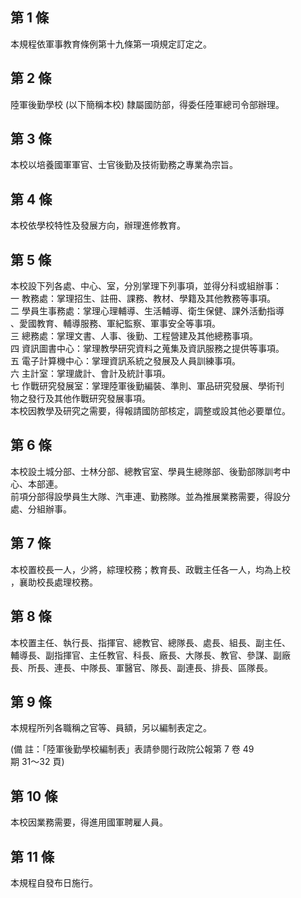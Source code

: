 第 1 條
-------
本規程依軍事教育條例第十九條第一項規定訂定之。

第 2 條
-------
陸軍後勤學校 (以下簡稱本校) 隸屬國防部，得委任陸軍總司令部辦理。

第 3 條
-------
本校以培養國軍軍官、士官後勤及技術勤務之專業為宗旨。

第 4 條
-------
本校依學校特性及發展方向，辦理進修教育。

第 5 條
-------
本校設下列各處、中心、室，分別掌理下列事項，並得分科或組辦事：  
一  教務處：掌理招生、註冊、課務、教材、學籍及其他教務等事項。  
二  學員生事務處：掌理心理輔導、生活輔導、衛生保健、課外活動指導  
    、愛國教育、輔導服務、軍紀監察、軍事安全等事項。  
三  總務處：掌理文書、人事、後勤、工程營建及其他總務事項。  
四  資訊圖書中心：掌理教學研究資料之蒐集及資訊服務之提供等事項。  
五  電子計算機中心：掌理資訊系統之發展及人員訓練事項。  
六  主計室：掌理歲計、會計及統計事項。  
七  作戰研究發展室：掌理陸軍後勤編裝、準則、軍品研究發展、學術刊  
    物之發行及其他作戰研究發展事項。  
本校因教學及研究之需要，得報請國防部核定，調整或設其他必要單位。

第 6 條
-------
本校設土城分部、士林分部、總教官室、學員生總隊部、後勤部隊訓考中  
心、本部連。  
前項分部得設學員生大隊、汽車連、勤務隊。並為推展業務需要，得設分  
處、分組辦事。

第 7 條
-------
本校置校長一人，少將，綜理校務；教育長、政戰主任各一人，均為上校  
，襄助校長處理校務。

第 8 條
-------
本校置主任、執行長、指揮官、總教官、總隊長、處長、組長、副主任、  
輔導長、副指揮官、主任教官、科長、廠長、大隊長、教官、參謀、副廠  
長、所長、連長、中隊長、軍醫官、隊長、副連長、排長、區隊長。

第 9 條
-------
本規程所列各職稱之官等、員額，另以編制表定之。  
  
 (備      註：「陸軍後勤學校編制表」表請參閱行政院公報第 7 卷 49  
  期 31～32 頁)

第 10 條
--------
本校因業務需要，得進用國軍聘雇人員。

第 11 條
--------
本規程自發布日施行。

